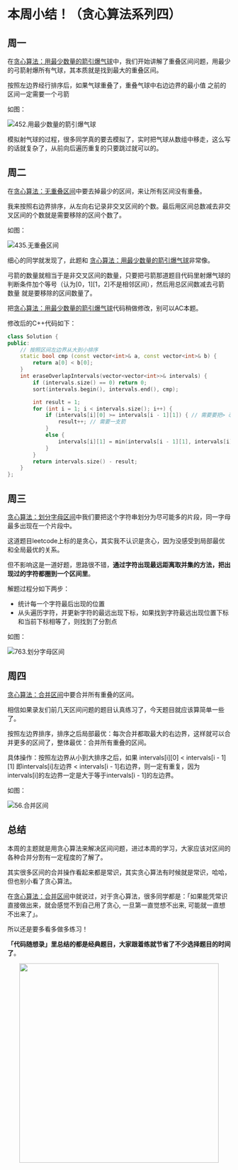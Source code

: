 

# 本周小结！（贪心算法系列四）

## 周一

在[贪心算法：用最少数量的箭引爆气球](https://mp.weixin.qq.com/s/HxVAJ6INMfNKiGwI88-RFw)中，我们开始讲解了重叠区间问题，用最少的弓箭射爆所有气球，其本质就是找到最大的重叠区间。

按照左边界经行排序后，如果气球重叠了，重叠气球中右边边界的最小值 之前的区间一定需要一个弓箭

如图：

![452.用最少数量的箭引爆气球](https://img-blog.csdnimg.cn/20201123101929791.png)

模拟射气球的过程，很多同学真的要去模拟了，实时把气球从数组中移走，这么写的话就复杂了，从前向后遍历重复的只要跳过就可以的。

## 周二

在[贪心算法：无重叠区间](https://mp.weixin.qq.com/s/oFOEoW-13Bm4mik-aqAOmw)中要去掉最少的区间，来让所有区间没有重叠。

我来按照右边界排序，从左向右记录非交叉区间的个数。最后用区间总数减去非交叉区间的个数就是需要移除的区间个数了。

如图：

![435.无重叠区间](https://img-blog.csdnimg.cn/20201221201553618.png)

细心的同学就发现了，此题和 [贪心算法：用最少数量的箭引爆气球](https://mp.weixin.qq.com/s/HxVAJ6INMfNKiGwI88-RFw)非常像。

弓箭的数量就相当于是非交叉区间的数量，只要把弓箭那道题目代码里射爆气球的判断条件加个等号（认为[0，1][1，2]不是相邻区间），然后用总区间数减去弓箭数量 就是要移除的区间数量了。

把[贪心算法：用最少数量的箭引爆气球](https://mp.weixin.qq.com/s/HxVAJ6INMfNKiGwI88-RFw)代码稍做修改，别可以AC本题。

修改后的C++代码如下：
```CPP
class Solution {
public:
    // 按照区间左边界从大到小排序
    static bool cmp (const vector<int>& a, const vector<int>& b) {
        return a[0] < b[0];
    }
    int eraseOverlapIntervals(vector<vector<int>>& intervals) {
        if (intervals.size() == 0) return 0;
        sort(intervals.begin(), intervals.end(), cmp);

        int result = 1;
        for (int i = 1; i < intervals.size(); i++) {
            if (intervals[i][0] >= intervals[i - 1][1]) { // 需要要把> 改成 >= 就可以了
                result++; // 需要一支箭
            }
            else {
                intervals[i][1] = min(intervals[i - 1][1], intervals[i][1]); // 更新重叠气球最小右边界
            }
        }
        return intervals.size() - result;
    }
};
```

## 周三

[贪心算法：划分字母区间](https://mp.weixin.qq.com/s/pdX4JwV1AOpc_m90EcO2Hw)中我们要把这个字符串划分为尽可能多的片段，同一字母最多出现在一个片段中。

这道题目leetcode上标的是贪心，其实我不认识是贪心，因为没感受到局部最优和全局最优的关系。

但不影响这是一道好题，思路很不错，**通过字符出现最远距离取并集的方法，把出现过的字符都圈到一个区间里**。

解题过程分如下两步：

* 统计每一个字符最后出现的位置
* 从头遍历字符，并更新字符的最远出现下标，如果找到字符最远出现位置下标和当前下标相等了，则找到了分割点

如图：

![763.划分字母区间](https://img-blog.csdnimg.cn/20201222191924417.png)


## 周四

[贪心算法：合并区间](https://mp.weixin.qq.com/s/royhzEM5tOkUFwUGrNStpw)中要合并所有重叠的区间。

相信如果录友们前几天区间问题的题目认真练习了，今天题目就应该算简单一些了。

按照左边界排序，排序之后局部最优：每次合并都取最大的右边界，这样就可以合并更多的区间了，整体最优：合并所有重叠的区间。

具体操作：按照左边界从小到大排序之后，如果 intervals[i][0] < intervals[i - 1][1] 即intervals[i]左边界 < intervals[i - 1]右边界，则一定有重复，因为intervals[i]的左边界一定是大于等于intervals[i - 1]的左边界。

如图：

![56.合并区间](https://img-blog.csdnimg.cn/20201223200632791.png)


## 总结

本周的主题就是用贪心算法来解决区间问题，进过本周的学习，大家应该对区间的各种合并分割有一定程度的了解了。

其实很多区间的合并操作看起来都是常识，其实贪心算法有时候就是常识，哈哈，但也别小看了贪心算法。

在[贪心算法：合并区间](https://mp.weixin.qq.com/s/royhzEM5tOkUFwUGrNStpw)中就说过，对于贪心算法，很多同学都是：「如果能凭常识直接做出来，就会感觉不到自己用了贪心, 一旦第一直觉想不出来, 可能就一直想不出来了」。

所以还是要多看多做多练习！

**「代码随想录」里总结的都是经典题目，大家跟着练就节省了不少选择题目的时间了**。


<div align="center"><img src=https://code-thinking.cdn.bcebos.com/pics/01二维码.jpg width=450> </img></div>
